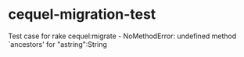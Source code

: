 cequel-migration-test
=====================

Test case for rake cequel:migrate - NoMethodError: undefined method `ancestors' for "astring":String
